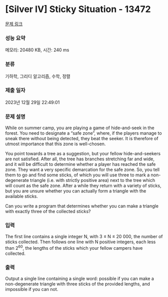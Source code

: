 # [Silver IV] Sticky Situation - 13472 

[문제 링크](https://www.acmicpc.net/problem/13472) 

### 성능 요약

메모리: 20480 KB, 시간: 240 ms

### 분류

기하학, 그리디 알고리즘, 수학, 정렬

### 제출 일자

2023년 12월 29일 22:49:01

### 문제 설명

<p>While on summer camp, you are playing a game of hide-and-seek in the forest. You need to designate a “safe zone”, where, if the players manage to sneak there without being detected, they beat the seeker. It is therefore of utmost importance that this zone is well-chosen.</p>

<p>You point towards a tree as a suggestion, but your fellow hide-and-seekers are not satisfied. After all, the tree has branches stretching far and wide, and it will be difficult to determine whether a player has reached the safe zone. They want a very specific demarcation for the safe zone. So, you tell them to go and find some sticks, of which you will use three to mark a non-degenerate triangle (i.e. with strictly positive area) next to the tree which will count as the safe zone. After a while they return with a variety of sticks, but you are unsure whether you can actually form a triangle with the available sticks.</p>

<p>Can you write a program that determines whether you can make a triangle with exactly three of the collected sticks?</p>

### 입력 

 <p>The first line contains a single integer N, with 3 ≤ N ≤ 20 000, the number of sticks collected. Then follows one line with N positive integers, each less than 2<sup>60</sup>, the lengths of the sticks which your fellow campers have collected.</p>

### 출력 

 <p>Output a single line containing a single word: possible if you can make a non-degenerate triangle with three sticks of the provided lengths, and impossible if you can not.</p>

